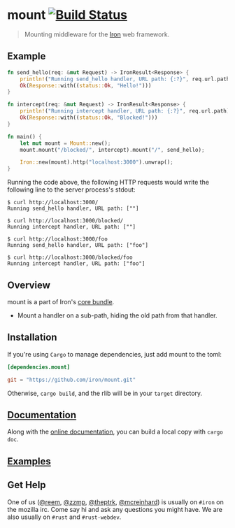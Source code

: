 mount [![Build Status](https://secure.travis-ci.org/iron/mount.png?branch=master)](https://travis-ci.org/iron/mount)
====

> Mounting middleware for the [Iron](https://github.com/iron/iron) web framework.

## Example

```rust
fn send_hello(req: &mut Request) -> IronResult<Response> {
    println!("Running send_hello handler, URL path: {:?}", req.url.path);
    Ok(Response::with((status::Ok, "Hello!")))
}

fn intercept(req: &mut Request) -> IronResult<Response> {
    println!("Running intercept handler, URL path: {:?}", req.url.path);
    Ok(Response::with((status::Ok, "Blocked!")))
}

fn main() {
    let mut mount = Mount::new();
    mount.mount("/blocked/", intercept).mount("/", send_hello);

    Iron::new(mount).http("localhost:3000").unwrap();
}
```

Running the code above, the following HTTP requests would write the following line to the server process's stdout:

```
$ curl http://localhost:3000/
Running send_hello handler, URL path: [""]

$ curl http://localhost:3000/blocked/
Running intercept handler, URL path: [""]

$ curl http://localhost:3000/foo
Running send_hello handler, URL path: ["foo"]

$ curl http://localhost:3000/blocked/foo
Running intercept handler, URL path: ["foo"]
```

## Overview

mount is a part of Iron's [core bundle](https://github.com/iron/common).

- Mount a handler on a sub-path, hiding the old path from that handler.

## Installation

If you're using `Cargo` to manage dependencies, just add mount to the toml:

```toml
[dependencies.mount]

git = "https://github.com/iron/mount.git"
```

Otherwise, `cargo build`, and the rlib will be in your `target` directory.

## [Documentation](http://ironframework.io/doc/mount/)

Along with the [online documentation](http://ironframework.io/doc/mount),
you can build a local copy with `cargo doc`.

## [Examples](/examples)

## Get Help

One of us ([@reem](https://github.com/reem/), [@zzmp](https://github.com/zzmp/),
[@theptrk](https://github.com/theptrk/), [@mcreinhard](https://github.com/mcreinhard))
is usually on `#iron` on the mozilla irc. Come say hi and ask any questions you might have.
We are also usually on `#rust` and `#rust-webdev`.
